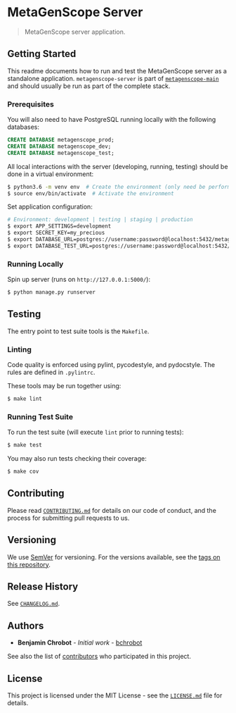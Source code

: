 # MetaGenScope Server

> MetaGenScope server application.

## Getting Started

This readme documents how to run and test the MetaGenScope server as a standalone application. `metagenscope-server` is part of [`metagenscope-main`](https://github.com/bchrobot/metagenscope-main) and should usually be run as part of the complete stack.

### Prerequisites

You will also need to have PostgreSQL running locally with the following databases:

```sql
CREATE DATABASE metagenscope_prod;
CREATE DATABASE metagenscope_dev;
CREATE DATABASE metagenscope_test;
```

All local interactions with the server (developing, running, testing) should be done in a virtual environment:

```sh
$ python3.6 -m venv env  # Create the environment (only need be performed once)
$ source env/bin/activate  # Activate the environment
```

Set application configuration:

```sh
# Environment: development | testing | staging | production
$ export APP_SETTINGS=development
$ export SECRET_KEY=my_precious
$ export DATABASE_URL=postgres://username:password@localhost:5432/metagenscope_dev
$ export DATABASE_TEST_URL=postgres://username:password@localhost:5432/metagenscope_test
```

### Running Locally

Spin up server (runs on `http://127.0.0.1:5000/`):

```sh
$ python manage.py runserver
```

## Testing

The entry point to test suite tools is the `Makefile`.

### Linting

Code quality is enforced using pylint, pycodestyle, and pydocstyle. The rules are defined in `.pylintrc`.

These tools may be run together using:

```sh
$ make lint
```

### Running Test Suite

To run the test suite (will execute  `lint` prior to running tests):

```sh
$ make test
```

You may also run tests checking their coverage:

```sh
$ make cov
```

## Contributing

Please read [`CONTRIBUTING.md`](CONTRIBUTING.md) for details on our code of conduct, and the process for submitting pull requests to us.

## Versioning

We use [SemVer](http://semver.org/) for versioning. For the versions available, see the [tags on this repository][project-tags].

## Release History

See [`CHANGELOG.md`](CHANGELOG.md).

## Authors

* **Benjamin Chrobot** - _Initial work_ - [bchrobot](https://github.com/bchrobot)

See also the list of [contributors][contributors] who participated in this project.

## License

This project is licensed under the MIT License - see the [`LICENSE.md`](LICENSE.md) file for details.


[project-tags]: https://github.com/bchrobot/metagenscope-server/tags
[contributors]: https://github.com/bchrobot/metagenscope-server/contributors
